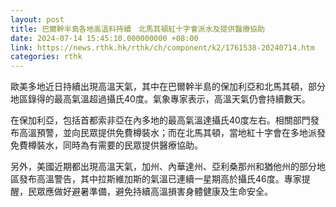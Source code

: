 ```yaml
---
layout: post
title: 巴爾幹半島各地高溫料持續　北馬其頓紅十字會派水及提供醫療協助
date: 2024-07-14 15:45:10.000000000 +08:00
link: https://news.rthk.hk/rthk/ch/component/k2/1761538-20240714.htm
categories: rthk
---
```


歐美多地近日持續出現高溫天氣，其中在巴爾幹半島的保加利亞和北馬其頓，部分地區錄得的最高氣溫超過攝氏40度。氣象專家表示，高溫天氣仍會持續數天。

在保加利亞，包括首都索非亞在內多地的最高氣溫達攝氏40度左右。相關部門發布高溫預警，並向民眾提供免費樽裝水；而在北馬其頓，當地紅十字會在多地派發免費樽裝水，同時為有需要的民眾提供醫療協助。

另外，美國近期都出現高溫天氣，加州、內華達州、亞利桑那州和猶他州的部分地區發布高溫警告，其中拉斯維加斯的氣溫已連續一星期高於攝氏46度。專家提醒，民眾應做好避暑準備，避免持續高溫損害身體健康及生命安全。
